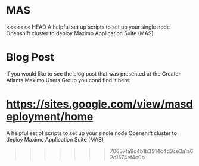 # MAS
<<<<<<< HEAD
A helpful set up scripts to set up your single node Openshift cluster to deploy Maximo Application Suite (MAS)

# Blog Post
If you would like to see the blog post that was presented at the Greater Atlanta Maximo Users Group you cond find it here:

https://sites.google.com/view/masdeployment/home
=======
A helpful set of scripts to set up your single node Openshift cluster to deploy Maximo Application Suite (MAS)
>>>>>>> 70637fa9c4b1b3914c4d3ce3a1a62c1574ef4c0b
